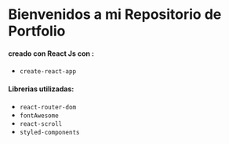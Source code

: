 # Bienvenidos a mi Repositorio de Portfolio

#### creado con React Js con :
- `create-react-app`

#### Librerias utilizadas:
- `react-router-dom`
- `fontAwesome`
- `react-scroll`
- `styled-components`

